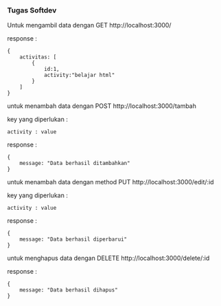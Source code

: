 ### Tugas Softdev


Untuk mengambil data dengan GET
http://localhost:3000/

response :
```
{
    activitas: [
        {
            id:1,
            activity:"belajar html"
        }
    ]
}
```

untuk menambah data dengan POST
http://localhost:3000/tambah

key yang diperlukan :
```
activity : value
```

response :
```
{
    message: "Data berhasil ditambahkan"
}
```

untuk menambah data dengan method PUT
http://localhost:3000/edit/:id

key yang diperlukan :
```
activity : value
```

response :
```
{
    message: "Data berhasil diperbarui"
}
```

untuk menghapus data dengan DELETE
http://localhost:3000/delete/:id

response :
```
{
    message: "Data berhasil dihapus"
}
```
